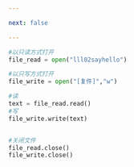 ```yaml
---

next: false

---
```




<BlogInfo id="729"/>

```python
#以只读方式打开
file_read = open("lll02sayhello")

#以只写方式打开
file_write = open("[复件]","w")

#读
text = file_read.read()
#写
file_write.write(text)


#关闭文件
file_read.close()
file_write.close()
```



<ActionBox />
